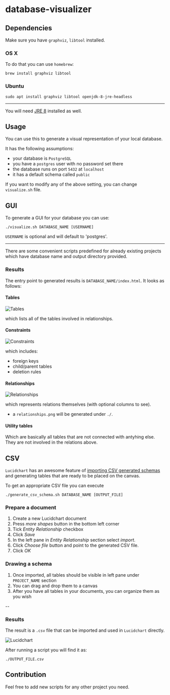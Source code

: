 # database-visualizer

## Dependencies

Make sure you have `graphviz`, `libtool` installed.

### OS X

To do that you can use `homebrew`:

    brew install graphviz libtool

### Ubuntu

    sudo apt install graphviz libtool openjdk-8-jre-headless

---

You will need [JRE 8](http://www.oracle.com/technetwork/java/javase/downloads/jre8-downloads-2133155.html) installed as well.

## Usage

You can use this to generate a visual representation of your local database.

It has the following assumptions:

- your database is `PostgreSQL`
- you have a `postgres` user with no password set there
- the database runs on port `5432` at `localhost`
- it has a default schema called `public`

If you want to modify any of the above setting, you can change `visualize.sh` file.

## GUI

To generate a GUI for your database you can use:

	./visualize.sh DATABASE_NAME [USERNAME]

`USERNAME` is optional and will default to 'postgres'.

---

There are some convenient scripts predefined for already existing projects which have database name and output directory provided.

### Results

The entry point to generated results is `DATABASE_NAME/index.html`. It looks as follows:

#### Tables

![Tables](https://monosnap.com/file/vrK0lojUzFVNcdd6GpTHHHsnv2tRoj.png)

which lists all of the tables involved in relationships.

#### Constraints

![Constraints](https://monosnap.com/file/Q7rj4Q8UIQNfwUrEUFiO8UtJnpILlU.png)

which includes:

- foreign keys
- child/parent tables
- deletion rules

#### Relationships

![Relationships](https://monosnap.com/file/ku81U3r1laE5EvrNONp1dU2WLn1Frt.png)

which represents relations themselves (with optional columns to see).

- a `relationships.png` will be generated under `./`.

#### Utility tables

Which are basically all tables that are not connected with antyhing else. They are not involved in the relations above.

## CSV

`Lucidchart` has an awesome feature of [importing CSV generated schemas](https://lucidchart.zendesk.com/entries/21606135-Entity-relationship-diagrams) and generating tables that are ready to be placed on the canvas.

To get an appropriate CSV file you can execute

    ./generate_csv_schema.sh DATABASE_NAME [OUTPUT_FILE]

### Prepare a document

1. Create a new Lucidchart document
2. Press *more shapes* button in the bottom left corner
3. Tick *Entity Relationship* checkbox
4. Click *Save*
5. In the left pane in *Entity Relationship* section select *import*.
6. Click *Choose file* button and point to the generated CSV file.
7. Click *OK*

### Drawing a schema

1. Once imported, all tables should be visible in left pane under `PROJECT_NAME` section
2. You can drag and drop them to a canvas
3. After you have all tables in your documents, you can organize them as you wish

--

### Results

The result is a `.csv` file that can be imported and used in `Lucidchart` directly.

![Lucidchart](https://monosnap.com/file/VyYthjCXBphHKHUMrtktjgnwwPUJE0.png)


After running a script you will find it as:

    ./OUTPUT_FILE.csv

## Contribution

Feel free to add new scripts for any other project you need.
